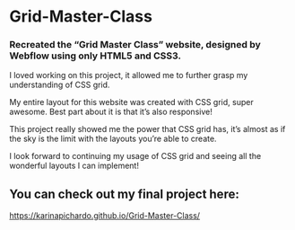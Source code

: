 # Grid-Master-Class

### Recreated the “Grid Master Class” website, designed by Webflow using only HTML5 and CSS3.

I loved working on this project, it allowed me to further grasp my understanding of CSS grid. 

My entire layout for this website was created with CSS grid, super awesome. Best part about it is that it’s also responsive!

This project really showed me the power that CSS grid has, it’s almost as if the sky is the limit with the layouts you’re able to create.

I look forward to continuing my usage of CSS grid and seeing all the wonderful layouts I can implement!

## You can check out my final project here:

https://karinapichardo.github.io/Grid-Master-Class/
